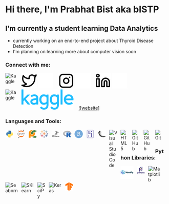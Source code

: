# Hi there, I'm Prabhat Bist aka bISTP

## I'm currently a student learning Data Analytics

- currently working on an end-to-end project about Thyroid Disease Detection
- I'm planning on learning more about computer vision soon

### Connect with me:

[![website](./img/twitter-light.svg)](https://twitter.com/biSTRONNN#gh-light-mode-only)
[![website](./img/twitter-dark.svg)](https://twitter.com/biSTRONNN#gh-dark-mode-only)
&nbsp;&nbsp;
[![website](./img/instagram-light.svg)](https://www.instagram.com/bistx_x/#gh-light-mode-only)
[![website](./img/instagram-dark.svg)](https://www.instagram.com/bistx_x/#gh-dark-mode-only)
&nbsp;&nbsp;
[![website](./img/linkedin-light.svg)](https://www.linkedin.com/in/bistp/#gh-light-mode-only)
[![website](./img/linkedin-dark.svg)](https://www.linkedin.com/in/bistp/#gh-dark-mode-only)
&nbsp;&nbsp;
[<img align="left" alt="Kaggle" width="40px" src="https://www.kaggle.com/static/images/site-logo.svg" style="padding-right:10px;" />](https://www.kaggle.com/prabhatbist)
&nbsp;&nbsp;
[![website](https://github.com/bISTP/bISTP/blob/main/img/kaggle_icon.png)]((https://www.kaggle.com/prabhatbist))
&nbsp;&nbsp;
[![website]<img align="left" alt="Kaggle" width="40px" src="https://www.kaggle.com/static/images/site-logo.svg" style="padding-right:10px;" />](https://www.kaggle.com/prabhatbist)


### Languages and Tools:
[<img align="left" alt="Python" width="26px" src="https://github.com/devicons/devicon/blob/v2.14.0/icons/python/python-original.svg" style="padding-right:10px;" />](https://www.python.org/)
[<img align="left" alt="Jupyter Notebook" width="26px" src="https://github.com/devicons/devicon/blob/v2.14.0/icons/jupyter/jupyter-original-wordmark.svg" style="padding-right:10px;" />](https://jupyter.org/)
[<img align="left" alt="PyCharm" width="26px" src="https://github.com/devicons/devicon/blob/v2.14.0/icons/pycharm/pycharm-original.svg" style="padding-right:10px;" />](https://www.jetbrains.com/pycharm/)
[<img align="left" alt="Tableau" width="26px" src="./img/tableau-software.svg" style="padding-right:10px;" />](https://www.tableau.com/)
[<img align="left" alt="MS SQL" width="26px" src="https://github.com/devicons/devicon/blob/v2.14.0/icons/microsoftsqlserver/microsoftsqlserver-plain-wordmark.svg" style="padding-right:10px;" />](https://www.microsoft.com/en-in/sql-server/)
[<img align="left" alt="R" width="26px" src="https://github.com/devicons/devicon/blob/v2.14.0/icons/r/r-original.svg" style="padding-right:10px;" />](https://www.r-project.org/)
[<img align="left" alt="RStudio" width="26px" src="https://github.com/devicons/devicon/blob/v2.14.0/icons/rstudio/rstudio-original.svg" style="padding-right:10px;" />](https://www.rstudio.com/)
[<img align="left" alt="Heroku" width="26px" src="https://github.com/devicons/devicon/blob/v2.14.0/icons/heroku/heroku-original.svg" style="padding-right:10px;" />](https://www.heroku.com/)
[<img align="left" alt="Flask" width="26px" src="https://github.com/devicons/devicon/blob/v2.14.0/icons/flask/flask-original.svg" style="padding-right:10px;" />](https://flask.palletsprojects.com/)
[<img align="left" alt="Visual Studio Code" width="26px" src="https://cdn.jsdelivr.net/gh/devicons/devicon/icons/vscode/vscode-original.svg" style="padding-right:10px;" />](https://code.visualstudio.com/)
[<img align="left" alt="HTML5" width="26px" src="https://cdn.jsdelivr.net/gh/devicons/devicon/icons/html5/html5-original.svg" style="padding-right:10px;" />](https://en.wikipedia.org/wiki/HTML5)
[<img align="left" alt="GitHub" width="26px" src="https://user-images.githubusercontent.com/3369400/139447912-e0f43f33-6d9f-45f8-be46-2df5bbc91289.png" style="padding-right:10px;" />](https://github.com/#gh-dark-mode-only)
[<img align="left" alt="GitHub" width="26px" src="https://user-images.githubusercontent.com/3369400/139448065-39a229ba-4b06-434b-bc67-616e2ed80c8f.png" style="padding-right:10px;" />](https://github.com/#gh-light-mode-only)
[<img align="left" alt="Git" width="26px" src="https://cdn.jsdelivr.net/gh/devicons/devicon/icons/git/git-original.svg" style="padding-right:10px;" />](https://git-scm.com/)
<br/>
<br/>
### Python Libraries:
[<img align="left" alt="NumPy" width="40px" src="https://github.com/devicons/devicon/blob/v2.14.0/icons/numpy/numpy-original-wordmark.svg" style="padding-right:10px;" />](https://numpy.org/)
[<img align="left" alt="Pandas" width="26px" src="https://github.com/devicons/devicon/blob/v2.14.0/icons/pandas/pandas-original-wordmark.svg" style="padding-right:10px;" />](https://pandas.pydata.org/)
[<img align="left" alt="Matplotlib" width="40px" src="https://matplotlib.org/_static/images/logo2.svg" style="padding-right:10px;" />](https://matplotlib.org/)
[<img align="left" alt="Seaborn" width="40px" src="https://seaborn.pydata.org/_static/logo-wide-lightbg.svg" style="padding-right:10px;" />](https://seaborn.pydata.org/)
[<img align="left" alt="SKlearn" width="40px" src="https://scikit-learn.org/stable/_static/scikit-learn-logo-small.png" style="padding-right:10px;" />](https://scikit-learn.org/stable/#)
[<img align="left" alt="SciPy" width="26px" src="https://scipy.org/images/logo.svg" style="padding-right:10px;" />](https://scipy.org/)
[<img align="left" alt="Keras" width="40px" src="https://keras.io/img/logo.png" style="padding-right:10px;" />](https://keras.io/)
[<img align="left" alt="TensorFlow" width="26px" src="https://github.com/devicons/devicon/blob/v2.14.0/icons/tensorflow/tensorflow-original.svg" style="padding-right:10px;" />](https://www.tensorflow.org/)

